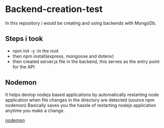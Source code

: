 # Backend-creation-test
In this repository i would be creating and using backends with MongoDb.



## Steps i took
- npm init -y :in the root
- then npm install(express, mongoose and dotenv)
- then created server.js file in the backend, this serves as the entry point for the API


## Nodemon
It helps devlop nodejs based applications by automatically restarting node application when file changes in the directory are detected
(source npm nodemon)
Basically saves you the hassle of restarting nodejs application anytime you make a change.

[nodemon](https://www.npmjs.com/package/nodemon)

